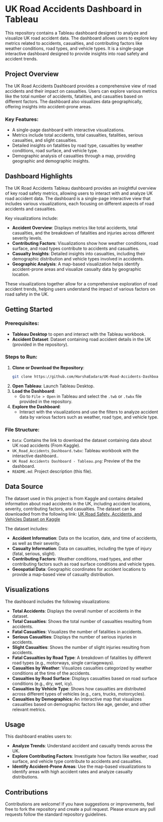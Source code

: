 # UK Road Accidents Dashboard in Tableau

This repository contains a Tableau dashboard designed to analyze and visualize UK road accident data. The dashboard allows users to explore key metrics related to accidents, casualties, and contributing factors like weather conditions, road types, and vehicle types. It is a single-page interactive dashboard designed to provide insights into road safety and accident trends.

## Project Overview

The UK Road Accidents Dashboard provides a comprehensive view of road accidents and their impact on casualties. Users can explore various metrics like the total number of accidents, fatalities, and casualties based on different factors. The dashboard also visualizes data geographically, offering insights into accident-prone areas.

### Key Features:
- A single-page dashboard with interactive visualizations.
- Metrics include total accidents, total casualties, fatalities, serious casualties, and slight casualties.
- Detailed insights on fatalities by road type, casualties by weather conditions, road surface, and vehicle type.
- Demographic analysis of casualties through a map, providing geographic and demographic insights.

## Dashboard Highlights

The UK Road Accidents Tableau dashboard provides an insightful overview of key road safety metrics, allowing users to interact with and analyze UK road accident data. The dashboard is a single-page interactive view that includes various visualizations, each focusing on different aspects of road accidents and casualties. 

Key visualizations include:

- **Accident Overview**: Displays metrics like total accidents, total casualties, and the breakdown of fatalities and injuries across different severity levels.
- **Contributing Factors**: Visualizations show how weather conditions, road surface, and road types contribute to accidents and casualties.
- **Casualty Insights**: Detailed insights into casualties, including their demographic distribution and vehicle types involved in accidents.
- **Geographic Analysis**: A map-based visualization helps identify accident-prone areas and visualize casualty data by geographic location.

These visualizations together allow for a comprehensive exploration of road accident trends, helping users understand the impact of various factors on road safety in the UK.

## Getting Started

### Prerequisites:
- **Tableau Desktop** to open and interact with the Tableau workbook.
- **Accident Dataset**: Dataset containing road accident details in the UK (provided in the repository).

### Steps to Run:
1. **Clone or Download the Repository**:
   ```bash
   git clone https://github.com/HarshaEadara/UK-Road-Accidents-Dashboard-in-Tableau.git
   ```
2. **Open Tableau**: Launch Tableau Desktop.
3. **Load the Dashboard**:
   - Go to `File > Open` in Tableau and select the `.twb` or `.twbx` file provided in the repository.
4. **Explore the Dashboard**:
   - Interact with the visualizations and use the filters to analyze accident data by various factors such as weather, road type, and vehicle type.

### File Structure:
- `Data`: Contains the link to download the dataset containing data about UK road accidents (From Kaggle).
- `UK_Road_Accidents_Dashboard.twbx`: Tableau workbook with the interactive dashboard..
- `UK Road Accidents Dashboard - Tableau.png`: Preview of the the dashboard.
- `README.md`: Project description (this file).

## Data Source
The dataset used in this project is from Kaggle and contains detailed information about road accidents in the UK, including accident locations, severity, contributing factors, and casualties. The dataset can be downloaded from the following link: [UK Road Safety, Accidents, and Vehicles Dataset on Kaggle](https://www.kaggle.com/datasets/tsiaras/uk-road-safety-accidents-and-vehicles)

The dataset includes:
- **Accident Information**: Data on the location, date, and time of accidents, as well as their severity.
- **Casualty Information**: Data on casualties, including the type of injury (fatal, serious, slight).
- **Contributing Factors**: Weather conditions, road types, and other contributing factors such as road surface conditions and vehicle types.
- **Geospatial Data**: Geographic coordinates for accident locations to provide a map-based view of casualty distribution.

## Visualizations

The dashboard includes the following visualizations:

- **Total Accidents**: Displays the overall number of accidents in the dataset.
- **Total Casualties**: Shows the total number of casualties resulting from accidents.
- **Fatal Casualties**: Visualizes the number of fatalities in accidents.
- **Serious Casualties**: Displays the number of serious injuries in accidents.
- **Slight Casualties**: Shows the number of slight injuries resulting from accidents.
- **Fatal Casualties by Road Type**: A breakdown of fatalities by different road types (e.g., motorways, single carriageways).
- **Casualties by Weather**: Visualizes casualties categorized by weather conditions at the time of the accidents.
- **Casualties by Road Surface**: Displays casualties based on road surface conditions (e.g., dry, wet, icy).
- **Casualties by Vehicle Type**: Shows how casualties are distributed across different types of vehicles (e.g., cars, trucks, motorcycles).
- **Casualties by Demographics**: An interactive map that visualizes casualties based on demographic factors like age, gender, and other relevant metrics.

## Usage

This dashboard enables users to:
- **Analyze Trends**: Understand accident and casualty trends across the UK.
- **Explore Contributing Factors**: Investigate how factors like weather, road surface, and vehicle type contribute to accidents and casualties.
- **Identify Accident-Prone Areas**: Use the map-based visualizations to identify areas with high accident rates and analyze casualty distributions.

## Contributions

Contributions are welcome! If you have suggestions or improvements, feel free to fork the repository and create a pull request. Please ensure any pull requests follow the standard repository guidelines.
 
